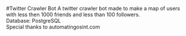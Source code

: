 #Twitter Crawler Bot
A twitter crawler bot made to make a map of users with less then 1000 friends and less than 100 followers.
<br>
Database: PostgreSQL
<br>
Special thanks to automatingosint.com 
